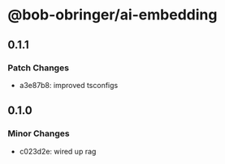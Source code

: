# @bob-obringer/ai-embedding

## 0.1.1

### Patch Changes

- a3e87b8: improved tsconfigs

## 0.1.0

### Minor Changes

- c023d2e: wired up rag
